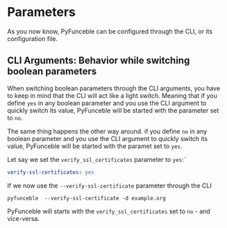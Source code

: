 # Parameters

As you now know, PyFunceble can be configured through the CLI, or its configuration
file.

## CLI Arguments: Behavior while switching boolean parameters

When switching boolean parameters through the CLI arguments, you have to keep
in mind that the CLI will act like a light switch.
Meaning that if you define `yes` in any boolean parameter and you use
the CLI argument to quickly switch its value, PyFunceble will be started with
the parameter set to `no`.

The same thing happens the other way around. if you define `no` in any boolean
parameter and you use the CLI argument to quickly switch its value, PyFunceble
will be started with the paramet set to `yes`.

Let say we set the `verify_ssl_certificates` parameter to `yes`:`

```yaml title=".PyFunceble.overwrite.yaml"
verify-ssl-certificates: yes
```

If we now use the `--verify-ssl-certificate` parameter through the CLI

```shell
pyfunceble  --verify-ssl-certificate -d example.org
```

PyFunceble will starts with the `verify_ssl_certificates` set to `no` - and
vice-versa.


